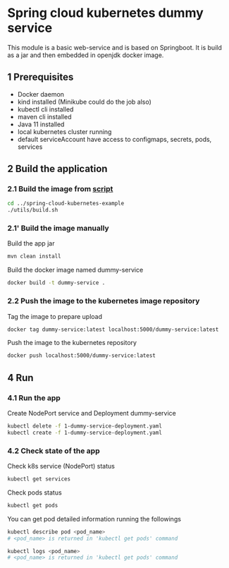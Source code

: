 # Spring cloud kubernetes dummy service

This module is a basic web-service and is based on Springboot. It is build as a jar and then embedded in openjdk docker image. 

## 1 Prerequisites

* Docker daemon
* kind installed (Minikube could do the job also)
* kubectl cli installed
* maven cli installed
* Java 11 installed
* local kubernetes cluster running
* default serviceAccount have access to configmaps, secrets, pods, services

## 2 Build the application

### 2.1 Build the image from [script](./../../spring-cloud-kubernetes-example/utils/build.sh)

```bash
cd ../spring-cloud-kubernetes-example
./utils/build.sh
```

### 2.1' Build the image manually

Build the app jar   
```bash
mvn clean install
```
Build the docker image named dummy-service   
```bash
docker build -t dummy-service .
```

### 2.2 Push the image to the kubernetes image repository

Tag the image to prepare upload   
```bash
docker tag dummy-service:latest localhost:5000/dummy-service:latest
```
Push the image to the kubernetes repository
```bash
docker push localhost:5000/dummy-service:latest
```

## 4 Run 

### 4.1 Run the app

Create NodePort service and Deployment dummy-service
```bash
kubectl delete -f 1-dummy-service-deployment.yaml 
kubectl create -f 1-dummy-service-deployment.yaml 
```

### 4.2 Check state of the app

Check k8s service (NodePort) status
```bash
kubectl get services 
```
Check pods status
```bash
kubectl get pods 
```
You can get pod detailed information running the followings
```bash
kubectl describe pod <pod_name> 
# <pod_name> is returned in 'kubectl get pods' command 
```
```bash
kubectl logs <pod_name> 
# <pod_name> is returned in 'kubectl get pods' command 
```

